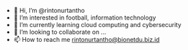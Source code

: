 - 👋 Hi, I’m @rintonurtantho
- 👀 I’m interested in football, information technology
- 🌱 I’m currently learning cloud computing and cybersecurity
- 💞️ I’m looking to collaborate on ...
- 📫 How to reach me rintonurtantho@bionetdu.biz.id

<!---
rintonurtantho/rintonurtantho is a ✨ special ✨ repository because its `README.md` (this file) appears on your GitHub profile.
You can click the Preview link to take a look at your changes.
--->
